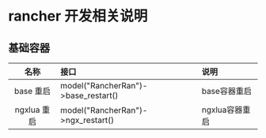 # rancher 开发相关说明

##  基础容器

|名称| 接口 | 说明 |
|:--:|:--|:--|
|base 重启 | model("RancherRan")->base_restart()| base容器重启 |
|ngxlua 重启 | model("RancherRan")->ngx_restart()| ngxlua容器重启 |